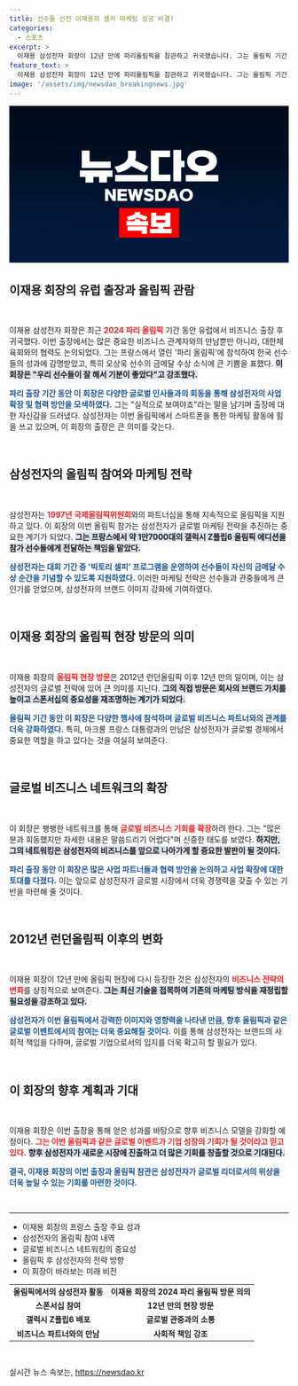 ```yaml
---
title: 선수들 선전 이재용의 셀카 마케팅 성공 비결!
categories:
  - 스포츠
excerpt: >
  이재용 삼성전자 회장이 12년 만에 파리올림픽을 참관하고 귀국했습니다. 그는 올림픽 기간 글로벌 파트너와의 만남을 통해 마케팅 성과를 자랑했으며, 한국 선수들의 금메달 소식에 기뻐했습니다. 갤럭시 Z플립6 올림픽 에디션도 큰 화제를 모았습니다!
feature_text: >
  이재용 삼성전자 회장이 12년 만에 파리올림픽을 참관하고 귀국했습니다. 그는 올림픽 기간 글로벌 파트너와의 만남을 통해 마케팅 성과를 자랑했으며, 한국 선수들의 금메달 소식에 기뻐했습니다. 갤럭시 Z플립6 올림픽 에디션도 큰 화제를 모았습니다!
image: '/assets/img/newsdao_breakingnews.jpg'
---
```


<p><img src="/assets/img/newsdao_breakingnews.jpg" alt="bookingtag 속보" /></p>

<h2 data-ke-size="size26">이재용 회장의 유럽 출장과 올림픽 관람</h2>

<p data-ke-size="size16">&nbsp;</p>

<p>이재용 삼성전자 회장은 최근 <b><span style="color: #ee2323;">2024 파리 올림픽</span></b> 기간 동안 유럽에서 비즈니스 출장 후 귀국했다. 이번 출장에서는 많은 중요한 비즈니스 관계자와의 만남뿐만 아니라, 대한체육회와의 협력도 논의되었다. 그는 프랑스에서 열린 '파리 올림픽'에 참석하여 한국 선수들의 성과에 감명받았고, 특히 오상욱 선수의 금메달 수상 소식에 큰 기쁨을 표했다. <b><span style="background-color: #21538527;">이 회장은 "우리 선수들이 잘 해서 기분이 좋았다"고 강조했다.</span></b>  </p>

<p><b><span style="color: #1a5490;">파리 출장 기간 동안 이 회장은 다양한 글로벌 인사들과의 회동을 통해 삼성전자의 사업 확장 및 협력 방안을 모색하였다.</span></b> 그는 "실적으로 보여야죠"라는 말을 남기며 출장에 대한 자신감을 드러냈다. 삼성전자는 이번 올림픽에서 스마트폰을 통한 마케팅 활동에 힘을 쓰고 있으며, 이 회장의 출장은 큰 의미를 갖는다.  </p>

<p data-ke-size="size16">&nbsp;</p>

<h2 data-ke-size="size26">삼성전자의 올림픽 참여와 마케팅 전략</h2>

<p data-ke-size="size16">&nbsp;</p>

<p>삼성전자는 <b><span style="color: #ee2323;">1997년 국제올림픽위원회</span></b>와의 파트너십을 통해 지속적으로 올림픽을 지원하고 있다. 이 회장의 이번 올림픽 참가는 삼성전자가 글로벌 마케팅 전략을 추진하는 중요한 계기가 되었다. <b><span style="background-color: #21538527;">그는 프랑스에서 약 1만7000대의 갤럭시 Z플립6 올림픽 에디션을 참가 선수들에게 전달하는 책임을 맡았다.</span></b></p>

<p><b><span style="color: #1a5490;">삼성전자는 대회 기간 중 '빅토리 셀피' 프로그램을 운영하여 선수들이 자신의 금메달 수상 순간을 기념할 수 있도록 지원하였다.</span></b> 이러한 마케팅 전략은 선수들과 관중들에게 큰 인기를 얻었으며, 삼성전자의 브랜드 이미지 강화에 기여하였다.</p>

<p data-ke-size="size16">&nbsp;</p>

<h2 data-ke-size="size26">이재용 회장의 올림픽 현장 방문의 의미</h2>

<p data-ke-size="size16">&nbsp;</p>

<p>이재용 회장의 <b><span style="color: #ee2323;">올림픽 현장 방문</span></b>은 2012년 런던올림픽 이후 12년 만의 일이며, 이는 삼성전자의 글로벌 전략에 있어 큰 의미를 지닌다. <b><span style="background-color: #21538527;">그의 직접 방문은 회사의 브랜드 가치를 높이고 스폰서십의 중요성을 재조명하는 계기가 되었다.</span></b></p>

<p><b><span style="color: #1a5490;">올림픽 기간 동안 이 회장은 다양한 행사에 참석하며 글로벌 비즈니스 파트너와의 관계를 더욱 강화하였다.</span></b> 특히, 마크롱 프랑스 대통령과의 만남은 삼성전자가 글로벌 경제에서 중요한 역할을 하고 있다는 것을 여실히 보여준다.</p>

<p data-ke-size="size16">&nbsp;</p>

<h2 data-ke-size="size26">글로벌 비즈니스 네트워크의 확장</h2>

<p data-ke-size="size16">&nbsp;</p>

<p>이 회장은 팽팽한 네트워크를 통해 <b><span style="color: #ee2323;">글로벌 비즈니스 기회를 확장</span></b>하려 한다. 그는 "많은 분과 회동했지만 자세한 내용은 말씀드리기 어렵다"며 신중한 태도를 보였다. <b><span style="background-color: #21538527;">하지만, 그의 네트워킹은 삼성전자의 비즈니스를 앞으로 나아가게 할 중요한 발판이 될 것이다.</span></b></p>

<p><b><span style="color: #1a5490;">파리 출장 동안 이 회장은 많은 사업 파트너들과 협력 방안을 논의하고 사업 확장에 대한 토대를 다졌다.</span></b> 이는 앞으로 삼성전자가 글로벌 시장에서 더욱 경쟁력을 갖출 수 있는 기반을 마련해 줄 것이다.</p>

<p data-ke-size="size16">&nbsp;</p>

<h2 data-ke-size="size26">2012년 런던올림픽 이후의 변화</h2>

<p data-ke-size="size16">&nbsp;</p>

<p>이재용 회장이 12년 만에 올림픽 현장에 다시 등장한 것은 삼성전자의 <b><span style="color: #ee2323;">비즈니스 전략의 변화</span></b>를 상징적으로 보여준다. <b><span style="background-color: #21538527;">그는 최신 기술을 접목하여 기존의 마케팅 방식을 재정립할 필요성을 강조하고 있다.</span></b></p>

<p><b><span style="color: #1a5490;">삼성전자가 이번 올림픽에서 강력한 이미지와 영향력을 나타낸 만큼, 향후 올림픽과 같은 글로벌 이벤트에서의 참여는 더욱 중요해질 것이다.</span></b> 이를 통해 삼성전자는 브랜드의 사회적 책임을 다하며, 글로벌 기업으로서의 입지를 더욱 확고히 할 필요가 있다.</p>

<p data-ke-size="size16">&nbsp;</p>

<h2 data-ke-size="size26">이 회장의 향후 계획과 기대</h2>

<p data-ke-size="size16">&nbsp;</p>

<p>이재용 회장은 이번 출장을 통해 얻은 성과를 바탕으로 향후 비즈니스 모델을 강화할 예정이다. <b><span style="color: #ee2323;">그는 이번 올림픽과 같은 글로벌 이벤트가 기업 성장의 기회가 될 것이라고 믿고 있다.</span></b> <b><span style="background-color: #21538527;">향후 삼성전자가 새로운 시장에 진출하고 더 많은 기회를 창출할 것으로 기대된다.</span></b></p>

<p><b><span style="color: #1a5490;">결국, 이재용 회장의 이번 출장과 올림픽 참관은 삼성전자가 글로벌 리더로서의 위상을 더욱 높일 수 있는 기회를 마련한 것이다.</span></b></p>

<p data-ke-size="size16">&nbsp;</p>

<hr />

<ul>
    <li>이재용 회장의 프랑스 출장 주요 성과</li>
    <li>삼성전자의 올림픽 참여 내역</li>
    <li>글로벌 비즈니스 네트워킹의 중요성</li>
    <li>올림픽 후 삼성전자의 전략 방향</li>
    <li>이 회장이 바라보는 미래 비전</li>
</ul>

<table style="width: 100%;">
    <tbody>
        <tr>
            <td style="text-align: center; height: 17px;"><b>올림픽에서의 삼성전자 활동</b></td>
            <td style="text-align: center; height: 17px;"><b>이재용 회장의 2024 파리 올림픽 방문 의의</b></td>
        </tr>
        <tr>
            <td style="text-align: center; height: 17px;"><b>스폰서십 참여</b></td>
            <td style="text-align: center; height: 17px;"><b>12년 만의 현장 방문</b></td>
        </tr>
        <tr>
            <td style="text-align: center; height: 17px;"><b>갤럭시 Z플립6 배포</b></td>
            <td style="text-align: center; height: 17px;"><b>글로벌 관중과의 소통</b></td>
        </tr>
        <tr>
            <td style="text-align: center; height: 17px;"><b>비즈니스 파트너와의 만남</b></td>
            <td style="text-align: center; height: 17px;"><b>사회적 책임 강조</b></td>
        </tr>
    </tbody>
</table>

<p data-ke-size="size16">&nbsp;</p>
실시간 뉴스 속보는, <a href="https://newsdao.kr" rel="dofollow">https://newsdao.kr</a>


